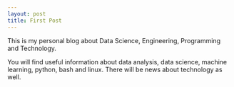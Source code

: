 ```yaml
---
layout: post
title: First Post
---
```


This is my personal blog about Data Science, Engineering, Programming and Technology.

You will find useful information about data analysis, data science, machine learning, python, bash and linux. There will be news about technology as well.
